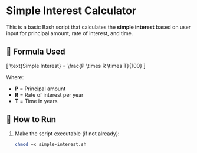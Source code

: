 # Simple Interest Calculator

This is a basic Bash script that calculates the **simple interest** based on user input for principal amount, rate of interest, and time.

## 🧮 Formula Used

\[
\text{Simple Interest} = \frac{P \times R \times T}{100}
\]

Where:
- **P** = Principal amount
- **R** = Rate of interest per year
- **T** = Time in years

## 🚀 How to Run

1. Make the script executable (if not already):
   ```bash
   chmod +x simple-interest.sh
